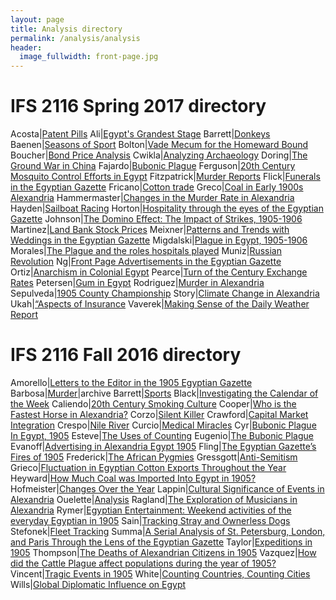 ```yaml
---
layout: page
title: Analysis directory
permalink: /analysis/analysis
header:
  image_fullwidth: front-page.jpg
---
```

# IFS 2116 Spring 2017 directory

Acosta|[Patent Pills](2017/acosta-analysis)
Ali|[Egypt's Grandest Stage](2017/ali-analysis)
Barrett|[Donkeys](2017/barrett-analysis)
Baenen|[Seasons of Sport](2017/baenen-analysis)
Bolton|[Vade Mecum for the Homeward Bound](2017/bolton-analysis)
Boucher|[Bond Price Analysis](2017/boucher-analysis)
Cwikla|[Analyzing Archaeology](2017/cwikla-analysis)
Doring|[The Ground War in China](2017/doring-analysis)
Fajardo|[Bubonic Plague](2017/fajardo-analysis)
Ferguson|[20th Century Mosquito Control Efforts in Egypt](2017/ferguson-analysis)
Fitzpatrick|[Murder Reports](2017/fitzpatrick-analysis)
Flick|[Funerals in the Egyptian Gazette](2017/flick-analysis)
Fricano|[Cotton trade](2017/fricano-analysis)
Greco|[Coal in Early 1900s Alexandria](2017/greco-analysis)
Hammermaster|[Changes in the Murder Rate in Alexandria](2017/hammermaster-analysis)
Hayden|[Sailboat Racing](2017/hayden-analysis)
Horton|[Hospitality through the eyes of the Egyptian Gazette](2017/horton-analysis)
Johnson|[The Domino Effect: The Impact of Strikes, 1905-1906](2017/johnson-analysis)
Martinez|[Land Bank Stock Prices](2017/martinez-analysis)
Meixner|[Patterns and Trends with Weddings in the Egyptian Gazette](2017/meixner-analysis)
Migdalski|[Plague in Egypt, 1905-1906](2017/migdalski-analysis)
Morales|[The Plague and the roles hospitals played](2017/morales-analysis)
Muniz|[Russian Revolution](2017/muniz-analysis)
Ng|[Front Page Advertisements in the Egyptian Gazette](2017/ng-analysis)
Ortiz|[Anarchism in Colonial Egypt](2017/ortiz-analysis)
Pearce|[Turn of the Century Exchange Rates](2017/pearce-analysis)
Petersen|[Gum in Egypt](2017/petersen-analysis)
Rodriguez|[Murder in Alexandria](2017/rodriguez-analysis)
Sepulveda|[1905 County Championship](2017/sepulveda-analysis)
Story|[Climate Change in Alexandria](2017/story-analysis)
Ukah|[“Aspects of Insurance](2017/ukah-analysis)
Vaverek|[Making Sense of the Daily Weather Report](2017/vaverek-analysis)

# IFS 2116 Fall 2016 directory

Amorello|[Letters to the Editor in the 1905 Egyptian Gazette](2016/amorello-analysis)
Barbosa|[Murder](2016/barbosa-analysis)|archive
Barrett|[Sports](2016/barrett-analysis)
Black|[Investigating the Calendar of the Week](2016/black-analysis)
Caliendo|[20th Century Smoking Culture](2016/caliendo-analysis)
Cooper|[Who is the Fastest Horse in Alexandria?](2016/cooper-analysis)
Corzo|[Silent Killer](2016/corzo-analysis)
Crawford|[Capital Market Integration](2016/crawford-analysis)
Crespo|[Nile River](2016/crespo-analysis)
Curcio|[Medical Miracles](2016/curcio-analysis)
Cyr|[Bubonic Plague In Egypt, 1905](2016/cyr-analysis)
Esteve|[The Uses of Counting](2016/esteve-analysis)
Eugenio|[The Bubonic Plague](2016/eugenio-analysis)
Evanoff|[Advertising in Alexandria Egypt 1905](2016/evanoff-analysis)
Fling|[The Egyptian Gazette’s Fires of 1905](2016/fling-analysis)
Frederick|[The African Pygmies](2016/frederick-analysis)
Gressgott|[Anti-Semitism](2016/gressgott-analysis)
Grieco|[Fluctuation in Egyptian Cotton Exports Throughout the Year](2016/grieco-analysis)
Heyward|[How Much Coal was Imported Into Egypt in 1905?](2016/heyward-analysis)
Hofmeister|[Changes Over the Year](2016/hofmeister-analysis)
Lappin|[Cultural Significance of Events in Alexandria](2016/lappin-analysis)
Ouelette|[Analysis](2016/ouelette-analysis)
Ragland|[The Exploration of Musicians in Alexandria](2016/ragland-analysis)
Rymer|[Egyptian Entertainment: Weekend activities of the everyday Egyptian in 1905](2016/finalproject-rymer.pdf)
Sain|[Tracking Stray and Ownerless Dogs](2016/sain-analysis)
Stefonek|[Fleet Tracking](2016/stefonek-analysis)
Summa|[A Serial Analysis of St. Petersburg, London, and Paris Through the Lens of the Egyptian Gazette](2016/summa-analysis)
Taylor|[Expeditions in 1905](2016/taylor-analysis)
Thompson|[The Deaths of Alexandrian Citizens in 1905](2016/thompson-analysis)
Vazquez|[How did the Cattle Plague affect populations during the year of 1905?](2016/vazquez-analysis)
Vincent|[Tragic Events in 1905](2016/vincent-analysis)
White|[Counting Countries, Counting Cities](2016/white-analysis)
Wills|[Global Diplomatic Influence on Egypt](2016/wills-analysis)
